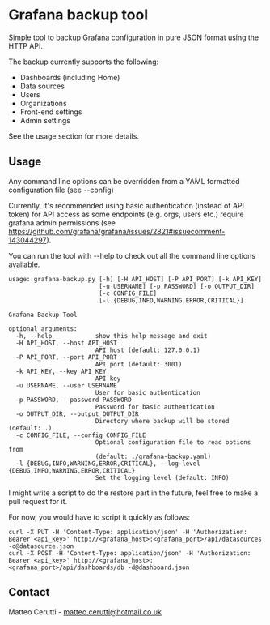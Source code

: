 # Grafana backup tool
Simple tool to backup Grafana configuration in pure JSON format using the HTTP API.

The backup currently supports the following:

* Dashboards (including Home)
* Data sources
* Users
* Organizations
* Front-end settings
* Admin settings

See the usage section for more details.

## Usage
Any command line options can be overridden from a YAML formatted configuration file (see --config)

Currently, it's recommended using basic authentication (instead of API token) for API access as some endpoints (e.g. orgs, users etc.)
require grafana admin permissions (see https://github.com/grafana/grafana/issues/2821#issuecomment-143044297).

You can run the tool with --help to check out all the command line options available.

```
usage: grafana-backup.py [-h] [-H API_HOST] [-P API_PORT] [-k API_KEY]
                         [-u USERNAME] [-p PASSWORD] [-o OUTPUT_DIR]
                         [-c CONFIG_FILE]
                         [-l {DEBUG,INFO,WARNING,ERROR,CRITICAL}]

Grafana Backup Tool

optional arguments:
  -h, --help            show this help message and exit
  -H API_HOST, --host API_HOST
                        API host (default: 127.0.0.1)
  -P API_PORT, --port API_PORT
                        API port (default: 3001)
  -k API_KEY, --key API_KEY
                        API key
  -u USERNAME, --user USERNAME
                        User for basic authentication
  -p PASSWORD, --password PASSWORD
                        Password for basic authentication
  -o OUTPUT_DIR, --output OUTPUT_DIR
                        Directory where backup will be stored (default: .)
  -c CONFIG_FILE, --config CONFIG_FILE
                        Optional configuration file to read options from
                        (default: ./grafana-backup.yaml)
  -l {DEBUG,INFO,WARNING,ERROR,CRITICAL}, --log-level {DEBUG,INFO,WARNING,ERROR,CRITICAL}
                        Set the logging level (default: INFO)
```

I might write a script to do the restore part in the future, feel free to make a pull request for it.

For now, you would have to script it quickly as follows:

```
curl -X PUT -H 'Content-Type: application/json' -H 'Authorization: Bearer <api_key>' http://<grafana_host>:<grafana_port>/api/datasources -d@datasource.json
curl -X POST -H 'Content-Type: application/json' -H 'Authorization: Bearer <api_key>' http://<grafana_host>:<grafana_port>/api/dashboards/db -d@dashboard.json
```

## Contact
Matteo Cerutti - matteo.cerutti@hotmail.co.uk

